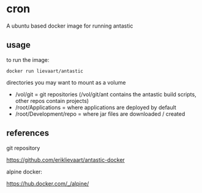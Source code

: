 
cron
====

A ubuntu based docker image for running antastic

usage
-----

to run the image:

`docker run lievaart/antastic`

directories you may want to mount as a volume
* /vol/git = git repositories (/vol/git/ant contains the antastic build scripts, other repos contain projects)
* /root/Applications = where applications are deployed by default
* /root/Development/repo = where jar files are downloaded / created

references
----------

git repository

https://github.com/eriklievaart/antastic-docker

alpine docker:

https://hub.docker.com/_/alpine/



